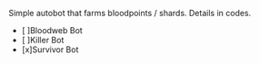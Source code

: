 Simple autobot that farms bloodpoints / shards. 
Details in codes.
- [ ]Bloodweb Bot
- [ ]Killer   Bot 
- [x]Survivor Bot

